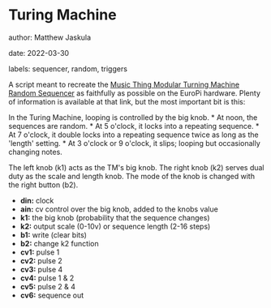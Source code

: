 # Turing Machine

author: Matthew Jaskula

date: 2022-03-30

labels: sequencer, random, triggers

A script meant to recreate the [Music Thing Modular Turning Machine Random Sequencer](https://www.musicthing.co.uk/Turing-Machine/)
as faithfully as possible on the EuroPi hardware. Plenty of information is available at that link, but the most
important bit is this:

  In the Turing Machine, looping is controlled by the big knob.
    * At noon, the sequences are random.
    * At 5 o'clock, it locks into a repeating sequence.
    * At 7 o'clock, it double locks into a repeating sequence twice as long as the 'length' setting.
    * At 3 o'clock or 9 o'clock, it slips; looping but occasionally changing notes.

The left knob (k1) acts as the TM's big knob. The right knob (k2) serves dual duty as the scale and length knob. The
mode of the knob is changed with the right button (b2).

- **din:** clock
- **ain:** cv control over the big knob, added to the knobs value
- **k1:** the big knob (probability that the sequence changes)
- **k2:** output scale (0-10v) or sequence length (2-16 steps)
- **b1:** write (clear bits)
- **b2:** change k2 function
- **cv1:** pulse 1
- **cv2:** pulse 2
- **cv3:** pulse 4
- **cv4:** pulse 1 & 2
- **cv5:** pulse 2 & 4
- **cv6:** sequence out
